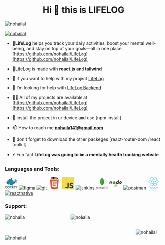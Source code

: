 <h1 align="center">Hi 👋 this is LIFELOG</h1>
<p align="left"> <img src="https://komarev.com/ghpvc/?username=nohailal&label=Profile%20views&color=0e75b6&style=flat" alt="nohailal" /> </p>

<p align="left"> <a href="https://github.com/ryo-ma/github-profile-trophy"><img src="https://github-profile-trophy.vercel.app/?username=nohailal" alt="nohailal" /></a> </p>

- 🔭**LifeLog** helps you track your daily activities, boost your mental well-being, and stay on top of your goals—all in one place. [https://github.com/nohailal/LifeLog](https://github.com/nohailal/LifeLog)

- 🌱LifeLog is made with **react.js and tailwind**

- 👯 if you want to help with my project [LifeLog](https://github.com/nohailal/LifeLog)

- 🤝 I’m looking for help with [LifeLog Backend](https://github.com/nohailal/LifeLog)

- 👨‍💻 All of my projects are available at [https://github.com/nohailal/LifeLog](https://github.com/nohailal/LifeLog)

- 📝 install the project in ur device and use [npm install]

- 📫 How to reach me **nohaila141@gmail.com**

- 📄 don't forget to download the other packeges [react-router-dom /react toolkit]

- ⚡ Fun fact **LifeLog was going to be a mentally health tracking website**


<p align="left">
</p>

<h3 align="left">Languages and Tools:</h3>
<p align="left"> <a href="https://www.docker.com/" target="_blank" rel="noreferrer"> <img src="https://raw.githubusercontent.com/devicons/devicon/master/icons/docker/docker-original-wordmark.svg" alt="docker" width="40" height="40"/> </a> <a href="https://www.figma.com/" target="_blank" rel="noreferrer"> <img src="https://www.vectorlogo.zone/logos/figma/figma-icon.svg" alt="figma" width="40" height="40"/> </a> <a href="https://git-scm.com/" target="_blank" rel="noreferrer"> <img src="https://www.vectorlogo.zone/logos/git-scm/git-scm-icon.svg" alt="git" width="40" height="40"/> </a> <a href="https://www.w3.org/html/" target="_blank" rel="noreferrer"> <img src="https://raw.githubusercontent.com/devicons/devicon/master/icons/html5/html5-original-wordmark.svg" alt="html5" width="40" height="40"/> </a> <a href="https://developer.mozilla.org/en-US/docs/Web/JavaScript" target="_blank" rel="noreferrer"> <img src="https://raw.githubusercontent.com/devicons/devicon/master/icons/javascript/javascript-original.svg" alt="javascript" width="40" height="40"/> </a> <a href="https://www.jenkins.io" target="_blank" rel="noreferrer"> <img src="https://www.vectorlogo.zone/logos/jenkins/jenkins-icon.svg" alt="jenkins" width="40" height="40"/> </a> <a href="https://www.mongodb.com/" target="_blank" rel="noreferrer"> <img src="https://raw.githubusercontent.com/devicons/devicon/master/icons/mongodb/mongodb-original-wordmark.svg" alt="mongodb" width="40" height="40"/> </a> <a href="https://nodejs.org" target="_blank" rel="noreferrer"> <img src="https://raw.githubusercontent.com/devicons/devicon/master/icons/nodejs/nodejs-original-wordmark.svg" alt="nodejs" width="40" height="40"/> </a> <a href="https://postman.com" target="_blank" rel="noreferrer"> <img src="https://www.vectorlogo.zone/logos/getpostman/getpostman-icon.svg" alt="postman" width="40" height="40"/> </a> <a href="https://reactjs.org/" target="_blank" rel="noreferrer"> <img src="https://raw.githubusercontent.com/devicons/devicon/master/icons/react/react-original-wordmark.svg" alt="react" width="40" height="40"/> </a> <a href="https://reactnative.dev/" target="_blank" rel="noreferrer"> <img src="https://reactnative.dev/img/header_logo.svg" alt="reactnative" width="40" height="40"/> </a> </p>


<h3 align="left">Support:</h3>
<p><a href="https://www.buymeacoffee.com/nohaila"> <img align="left" src="https://cdn.buymeacoffee.com/buttons/v2/default-yellow.png" height="50" width="210" alt="nohaila" /></a><a href="https://ko-fi.com/nohaila"> <img align="left" src="https://cdn.ko-fi.com/cdn/kofi3.png?v=3" height="50" width="210" alt="nohaila" /></a></p><br><br>


<p><img align="left" src="https://github-readme-stats.vercel.app/api/top-langs?username=nohailal&show_icons=true&locale=en&layout=compact" alt="nohailal" /></p>

<p>&nbsp;<img align="center" src="https://github-readme-stats.vercel.app/api?username=nohailal&show_icons=true&locale=en" alt="nohailal" /></p>


